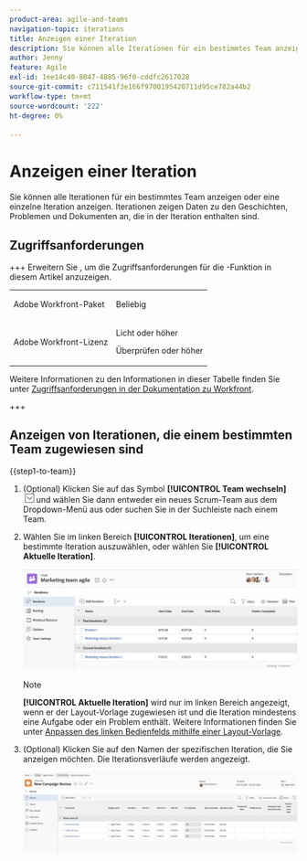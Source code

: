 ```yaml
---
product-area: agile-and-teams
navigation-topic: iterations
title: Anzeigen einer Iteration
description: Sie können alle Iterationen für ein bestimmtes Team anzeigen oder eine einzelne Iteration anzeigen. Iterationen zeigen Daten zu den Geschichten, Problemen und Dokumenten an, die in der Iteration enthalten sind.
author: Jenny
feature: Agile
exl-id: 1ee14c40-8047-4885-96f0-cddfc2617028
source-git-commit: c711541f3e166f9700195420711d95ce782a44b2
workflow-type: tm+mt
source-wordcount: '222'
ht-degree: 0%

---
```


# Anzeigen einer Iteration

Sie können alle Iterationen für ein bestimmtes Team anzeigen oder eine einzelne Iteration anzeigen. Iterationen zeigen Daten zu den Geschichten, Problemen und Dokumenten an, die in der Iteration enthalten sind.

## Zugriffsanforderungen

+++ Erweitern Sie , um die Zugriffsanforderungen für die -Funktion in diesem Artikel anzuzeigen.

<table style="table-layout:auto"> 
 <col> 
 </col> 
 <col> 
 </col> 
 <tbody> 
  <tr> 
   <td role="rowheader">Adobe Workfront-Paket</td> 
   <td> <p>Beliebig</p> </td> 
  </tr> 
  <tr> 
   <td role="rowheader">Adobe Workfront-Lizenz</td> 
   <td> <p>Licht oder höher</p> 
   <p>Überprüfen oder höher</p> </td> 
  </tr>
 </tbody> 
</table>

Weitere Informationen zu den Informationen in dieser Tabelle finden Sie unter [Zugriffsanforderungen in der Dokumentation zu Workfront](/help/quicksilver/administration-and-setup/add-users/access-levels-and-object-permissions/access-level-requirements-in-documentation.md).

+++

## Anzeigen von Iterationen, die einem bestimmten Team zugewiesen sind

{{step1-to-team}}

1. (Optional) Klicken Sie auf das Symbol **[!UICONTROL Team wechseln]** ![Symbol Team wechseln](assets/switch-team-icon.png) und wählen Sie dann entweder ein neues Scrum-Team aus dem Dropdown-Menü aus oder suchen Sie in der Suchleiste nach einem Team.

1. Wählen Sie im linken Bereich **[!UICONTROL Iterationen]**, um eine bestimmte Iteration auszuwählen, oder wählen Sie **[!UICONTROL Aktuelle Iteration]**.

   ![Iterationsliste](assets/view-iteration-list.png)

   >[!NOTE]
   >
   >**[!UICONTROL Aktuelle Iteration]** wird nur im linken Bereich angezeigt, wenn er der Layout-Vorlage zugewiesen ist und die Iteration mindestens eine Aufgabe oder ein Problem enthält. Weitere Informationen finden Sie unter [Anpassen des linken Bedienfelds mithilfe einer Layout-Vorlage](/help/quicksilver/administration-and-setup/customize-workfront/use-layout-templates/customize-left-panel.md).


1. (Optional) Klicken Sie auf den Namen der spezifischen Iteration, die Sie anzeigen möchten.
Die Iterationsverläufe werden angezeigt.

   ![[!UICONTROL Geschichten in Iteration]](assets/iteration-stories-list.png)
